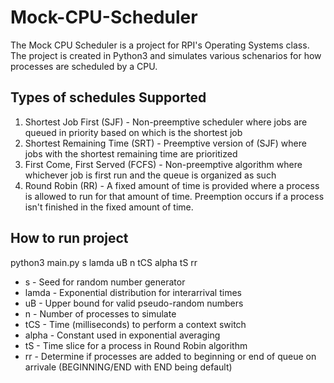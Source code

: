# Mock-CPU-Scheduler

The Mock CPU Scheduler is a project for RPI's Operating Systems class. The project is created in Python3 and simulates various schenarios for how processes are scheduled by a CPU.

## Types of schedules Supported
1. Shortest Job First (SJF) - Non-preemptive scheduler where jobs are queued in priority based on which is the shortest job
2. Shortest Remaining Time (SRT) - Preemptive version of (SJF) where jobs with the shortest remaining time are prioritized
3. First Come, First Served (FCFS) - Non-preemptive algorithm where whichever job is first run and the queue is organized as such
4. Round Robin (RR) - A fixed amount of time is provided where a process is allowed to run for that amount of time. Preemption occurs if a process isn't finished in the fixed amount of time.

## How to run project

python3 main.py s lamda uB n tCS alpha tS rr

* s - Seed for random number generator
* lamda - Exponential distribution for interarrival times
* uB - Upper bound for valid pseudo-random numbers
* n - Number of processes to simulate
* tCS - Time (milliseconds) to perform a context switch
* alpha - Constant used in exponential averaging
* tS - Time slice for a process in Round Robin algorithm
* rr - Determine if processes are added to beginning or end of queue on arrivale (BEGINNING/END with END being default)

